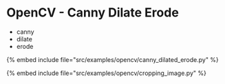 # OpenCV - Canny Dilate Erode

* canny
* dilate
* erode

{% embed include file="src/examples/opencv/canny_dilated_erode.py" %}

{% embed include file="src/examples/opencv/cropping_image.py" %}



